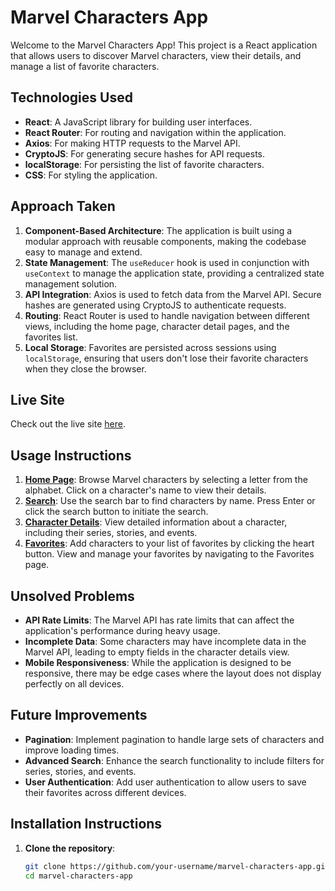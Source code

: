 # Marvel Characters App

Welcome to the Marvel Characters App! This project is a React application that allows users to discover Marvel characters, view their details, and manage a list of favorite characters. 

## Technologies Used

- **React**: A JavaScript library for building user interfaces.
- **React Router**: For routing and navigation within the application.
- **Axios**: For making HTTP requests to the Marvel API.
- **CryptoJS**: For generating secure hashes for API requests.
- **localStorage**: For persisting the list of favorite characters.
- **CSS**: For styling the application.

## Approach Taken

1. **Component-Based Architecture**: The application is built using a modular approach with reusable components, making the codebase easy to manage and extend.
2. **State Management**: The `useReducer` hook is used in conjunction with `useContext` to manage the application state, providing a centralized state management solution.
3. **API Integration**: Axios is used to fetch data from the Marvel API. Secure hashes are generated using CryptoJS to authenticate requests.
4. **Routing**: React Router is used to handle navigation between different views, including the home page, character detail pages, and the favorites list.
5. **Local Storage**: Favorites are persisted across sessions using `localStorage`, ensuring that users don't lose their favorite characters when they close the browser.

## Live Site

Check out the live site [here](https://main--marvel-characters-vault.netlify.app/).

## Usage Instructions

1. [**Home Page**](https://main--marvel-characters-vault.netlify.app/): Browse Marvel characters by selecting a letter from the alphabet. Click on a character's name to view their details.
2. [**Search**](https://main--marvel-characters-vault.netlify.app/search): Use the search bar to find characters by name. Press Enter or click the search button to initiate the search.
3. [**Character Details**](https://main--marvel-characters-vault.netlify.app/character/1009351): View detailed information about a character, including their series, stories, and events.
4. [**Favorites**](https://main--marvel-characters-vault.netlify.app/favorites): Add characters to your list of favorites by clicking the heart button. View and manage your favorites by navigating to the Favorites page.

## Unsolved Problems

- **API Rate Limits**: The Marvel API has rate limits that can affect the application's performance during heavy usage.
- **Incomplete Data**: Some characters may have incomplete data in the Marvel API, leading to empty fields in the character details view.
- **Mobile Responsiveness**: While the application is designed to be responsive, there may be edge cases where the layout does not display perfectly on all devices.

## Future Improvements

- **Pagination**: Implement pagination to handle large sets of characters and improve loading times.
- **Advanced Search**: Enhance the search functionality to include filters for series, stories, and events.
- **User Authentication**: Add user authentication to allow users to save their favorites across different devices.

## Installation Instructions

1. **Clone the repository**:
   ```bash
   git clone https://github.com/your-username/marvel-characters-app.git
   cd marvel-characters-app
